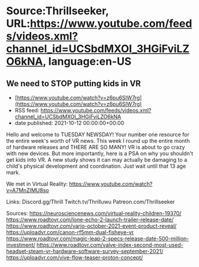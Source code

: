 # Source:Thrillseeker, URL:https://www.youtube.com/feeds/videos.xml?channel_id=UCSbdMXOI_3HGiFviLZO6kNA, language:en-US

## We need to STOP putting kids in VR
 - [https://www.youtube.com/watch?v=z6pu6SIW7rg](https://www.youtube.com/watch?v=z6pu6SIW7rg)
 - RSS feed: https://www.youtube.com/feeds/videos.xml?channel_id=UCSbdMXOI_3HGiFviLZO6kNA
 - date published: 2021-10-12 00:00:00+00:00

Hello and welcome to TUESDAY NEWSDAY! Your number one resource for the entire week's worth of VR news. This week I round up the entire month of hardware releases and THERE ARE SO MANY! VR is about to go crazy with new devices. But more importantly, here is a PSA on why you shouldn't get kids into VR. A new study shows it can may actually be damaging to a child's physical development and coordination. Just wait until that 13 age mark. 

We met in Virtual Reality:
https://www.youtube.com/watch?v=A7MnZIMU8so

Links:
Discord.gg/Thrill
Twitch.tv/Thrilluwu
Patreon.com/Thrillseeker

Sources:
https://neurosciencenews.com/virtual-reality-children-19370/
https://www.roadtovr.com/lone-echo-2-launch-trailer-release-date/
https://www.roadtovr.com/varjo-october-2021-event-product-reveal/
https://uploadvr.com/canon-rf5mm-dual-fisheye-vr
https://www.roadtovr.com/magic-leap-2-specs-release-date-500-million-investment/
https://www.roadtovr.com/valve-index-second-most-used-headset-steam-vr-hardware-software-survey-september-2021/
https://uploadvr.com/vive-flow-teaser-proton-concept/

